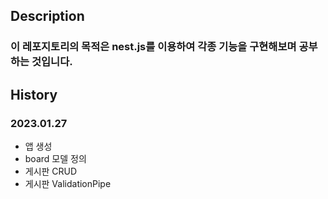 ## Description
### 이 레포지토리의 목적은 nest.js를 이용하여 각종 기능을 구현해보며 공부하는 것입니다.

## History
### 2023.01.27

- 앱 생성
- board 모델 정의
- 게시판 CRUD
- 게시판 ValidationPipe